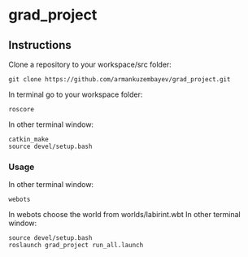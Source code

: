 # grad_project


## Instructions

Clone a repository to your workspace/src folder:
```
git clone https://github.com/armankuzembayev/grad_project.git 
```
In terminal go to your workspace folder:
```
roscore
```
In other terminal window:
```
catkin_make
source devel/setup.bash
```

### Usage
In other terminal window:
```
webots
```
In webots choose the world from worlds/labirint.wbt
In other terminal window:
```
source devel/setup.bash
roslaunch grad_project run_all.launch
```


